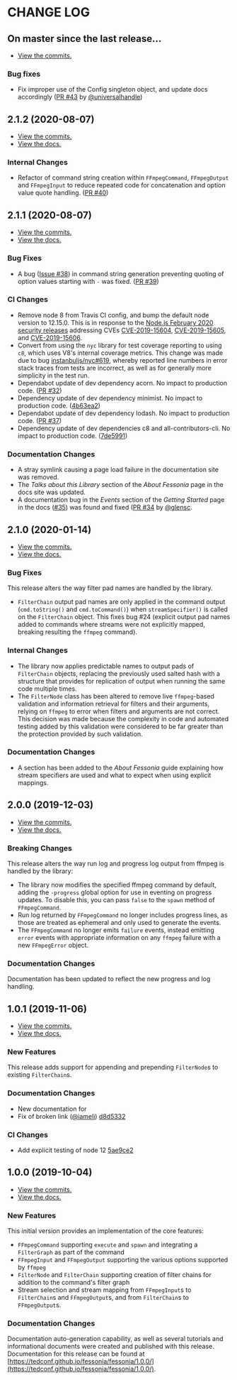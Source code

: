 # CHANGE LOG

## On master since the last release...

* [View the commits.](https://github.com/tedconf/fessonia/compare/2.1.2...master)

### Bug fixes

* Fix improper use of the Config singleton object, and update docs accordingly ([PR #43](https://github.com/tedconf/fessonia/pull/43) by [@universalhandle](https://github.com/universalhandle))

## 2.1.2 (2020-08-07)

* [View the commits.](https://github.com/tedconf/fessonia/compare/2.1.1...2.1.2)
* [View the docs.](https://tedconf.github.io/fessonia/fessonia/2.1.2/)

### Internal Changes

* Refactor of command string creation within `FFmpegCommand`, `FFmpegOutput` and `FFmpegInput` to reduce repeated code for concatenation and option value quote handling. ([PR #40](https://github.com/tedconf/fessonia/pull/40))

## 2.1.1 (2020-08-07)

* [View the commits.](https://github.com/tedconf/fessonia/compare/2.1.0...2.1.1)
* [View the docs.](https://tedconf.github.io/fessonia/fessonia/2.1.1/)

### Bug Fixes

* A bug ([Issue #38](https://github.com/tedconf/fessonia/issues/38)) in command string generation preventing quoting of option values starting with `-` was fixed. ([PR #39](https://github.com/tedconf/fessonia/pull/39))

### CI Changes

* Remove node 8 from Travis CI config, and bump the default node version to 12.15.0. This is in response to the [Node.js February 2020 security releases](https://nodejs.org/en/blog/vulnerability/february-2020-security-releases/) addressing CVEs [CVE-2019-15604](https://cve.mitre.org/cgi-bin/cvename.cgi?name=CVE-2019-15604), [CVE-2019-15605](https://cve.mitre.org/cgi-bin/cvename.cgi?name=CVE-2019-15605), and [CVE-2019-15606](https://cve.mitre.org/cgi-bin/cvename.cgi?name=CVE-2019-15606).
* Convert from using the `nyc` library for test coverage reporting to using `c8`, which uses V8's internal coverage metrics. This change was made due to bug [instanbuljs/nyc#619](https://github.com/istanbuljs/nyc/issues/619), whereby reported line numbers in error stack traces from tests are incorrect, as well as for generally more simplicity in the test run. 
* Dependabot update of dev dependency acorn. No impact to production code. ([PR #32](https://github.com/tedconf/fessonia/pull/32))
* Dependency update of dev dependency minimist. No impact to production code. ([4b63ea2](https://github.com/tedconf/fessonia/commit/4b63ea2d0631e1d32b8b65cd16731b794f3bb84e))
* Dependabot update of dev dependency lodash. No impact to production code. ([PR #37](https://github.com/tedconf/fessonia/pull/37))
* Dependency update of dev dependencies c8 and all-contributors-cli. No impact to production code. ([7de5991](https://github.com/tedconf/fessonia/commit/7de59913deebf1a1d41751bd79ce9885ef890ad6))

### Documentation Changes

* A stray symlink causing a page load failure in the documentation site was removed.
* The _Talks about this Library_ section of the _About Fessonia_ page in the docs site was updated.
* A documentation bug in the _Events_ section of the _Getting Started_ page in the docs ([#35](https://github.com/tedconf/fessonia/issues/35)) was found and fixed ([PR #34](https://github.com/tedconf/fessonia/pull/34) by [@glensc](https://github.com/glensc).

## 2.1.0 (2020-01-14)

* [View the commits.](https://github.com/tedconf/fessonia/compare/2.0.0...2.1.0)
* [View the docs.](https://tedconf.github.io/fessonia/fessonia/2.1.0/)

### Bug Fixes

This release alters the way filter pad names are handled by the library.

* `FilterChain` output pad names are only applied in the command output (`cmd.toString()` and `cmd.toCommand()`) when `streamSpecifier()` is called on the `FilterChain` object. This fixes bug #24 (explicit output pad names added to commands where streams were not explicitly mapped, breaking resulting the `ffmpeg` command).

### Internal Changes

* The library now applies predictable names to output pads of `FilterChain` objects, replacing the previously used salted hash with a structure that provides for replication of output when running the same code multiple times.
* The `FilterNode` class has been altered to remove live `ffmpeg`-based validation and information retrieval for filters and their arguments, relying on `ffmpeg` to error when filters and arguments are not correct. This decision was made because the complexity in code and automated testing added by this validation were considered to be far greater than the protection provided by such validation.

### Documentation Changes

* A section has been added to the *About Fessonia* guide explaining how stream specifiers are used and what to expect when using explicit mappings.

## 2.0.0 (2019-12-03)

* [View the commits.](https://github.com/tedconf/fessonia/compare/1.0.1...2.0.0)
* [View the docs.](https://tedconf.github.io/fessonia/fessonia/2.0.0/)

### Breaking Changes

This release alters the way run log and progress log output from ffmpeg is handled by the library:

* The library now modifies the specified ffmpeg command by default, adding the `-progress` global option for use in eventing on progress updates. To disable this, you can pass `false` to the `spawn` method of `FFmpegCommand`.
* Run log returned by `FFmpegCommand` no longer includes progress lines, as those are treated as ephemeral and only used to generate the events.
* The `FFmpegCommand` no longer emits `failure` events, instead emitting `error` events with appropriate information on any `ffmpeg` failure with a new `FFmpegError` object.

### Documentation Changes

Documentation has been updated to reflect the new progress and log handling.

## 1.0.1 (2019-11-06)

* [View the commits.](https://github.com/tedconf/fessonia/compare/1.0.0...1.0.1)
* [View the docs.](https://tedconf.github.io/fessonia/fessonia/1.0.1/)

### New Features

This release adds support for appending and prepending `FilterNode`s to existing `FilterChain`s.

### Documentation Changes

* New documentation for 
* Fix of broken link ([@iameli](https://github.com/iameli)) [d8d5332](https://github.com/tedconf/fessonia/commit/d8d5332603ba0c95fa243ac1dd770126dd75512c)

### CI Changes

* Add explicit testing of node 12 [5ae9ce2](https://github.com/tedconf/fessonia/commit/5ae9ce2cceb38774d57b18c8135afb6faf6cda38)

## 1.0.0 (2019-10-04)

* [View the commits.](https://github.com/tedconf/fessonia/commits/e9c0b425321c172f0a5f56346985f34a827138d0)
* [View the docs.](https://tedconf.github.io/fessonia/fessonia/1.0.0/)

### New Features

This initial version provides an implementation of the core features:

* `FFmpegCommand` supporting `execute` and `spawn` and integrating a `FilterGraph` as part of the command
* `FFmpegInput` and `FFmpegOutput` supporting the various options supported by `ffmpeg`
* `FilterNode` and `FilterChain` supporting creation of filter chains for addition to the command's filter graph
* Stream selection and stream mapping from `FFmpegInput`s to `FilterChain`s and `FFmpegOutput`s, and from `FilterChain`s to `FFmpegOutput`s.

### Documentation Changes

Documentation auto-generation capability, as well as several tutorials and informational documents were created and published with this release. Documentation for this release can be found at [https://tedconf.github.io/fessonia/fessonia/1.0.0/](https://tedconf.github.io/fessonia/fessonia/1.0.0/).
